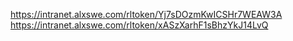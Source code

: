 https://intranet.alxswe.com/rltoken/Yj7sDOzmKwICSHr7WEAW3A
https://intranet.alxswe.com/rltoken/xASzXarhF1sBhzYkJ14LvQ
